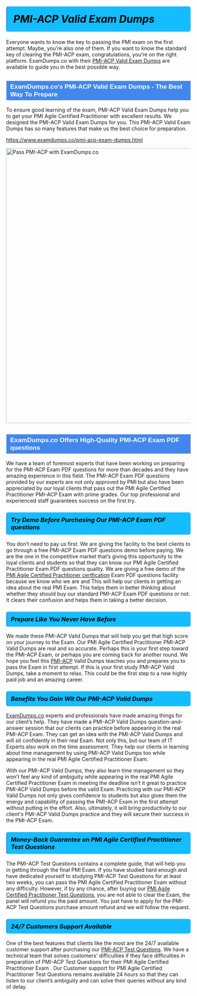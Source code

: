<h1>                <strong><span style="display: block; color: #000000; background: #14BDFF; border: 0.5px solid #AED6F1; border-left: 3px solid #3498DB; padding: .6em; border-radius: 6px;">                     <em>PMI-ACP <span class="exam_variation">Valid Exam Dumps</span> </em>                </span></strong>            </h1>                        <p>Everyone wants to know the key to passing the PMI exam on the first attempt. Maybe, you’re also one of them. If you want to know the standard key of             clearing the PMI-ACP exam, congratulations, you’re on the right platform. ExamDumps.co with their             <a href="https://www.examdumps.co/pmi-acp-exam-dumps.html">PMI-ACP <span class="exam_variation">Valid Exam Dumps</span></a> are available to guide you in the best possible way.</p>                        <h2 style="background: #4287ec; border: 1px solid #cccccc; padding: 5px 10px;">                <span style="color: #ffffff;">                    <span style="font-size: 11pt;">                        <span style="line-height: normal;">                            <span style="font-family: Calibri,sans-serif;">                                <strong>                                    <span style="font-size: 13.0pt;">ExamDumps.co's PMI-ACP <span class="exam_variation">Valid Exam Dumps</span> - The Best Way To Prepare</span>                                </strong>                            </span>                        </span>                    </span>                </span>            </h2>                        <p>To ensure good learning of the exam,  PMI-ACP <span class="exam_variation">Valid Exam Dumps</span> help you to get your PMI Agile Certified Practitioner with excellent results.             We designed the PMI-ACP <span class="exam_variation">Valid Exam Dumps</span> for you. This PMI-ACP <span class="exam_variation">Valid Exam Dumps</span> has so many features that make us the best choice for preparation.</p>                        <p><a href="https://www.examdumps.co/pmi-acp-exam-dumps.html">https://www.examdumps.co/pmi-acp-exam-dumps.html</a></p>                        <p><a href="https://www.examdumps.co/"><img src="https://www.examdumps.co//images/banners/big-sale-20-percent-discount-offer-examdumps.jpg" class="postImage" alt="Pass PMI-ACP with ExamDumps.co" width="750"></a></p>                            <h2 style="background: #4287ec; border: 1px solid #cccccc; padding: 5px 10px;">                <span style="color: #ffffff;">                    <span style="font-size: 11pt;">                        <span style="line-height: normal;">                            <span style="font-family: Calibri,sans-serif;">                                <strong>                                    <span style="font-size: 13.0pt;">ExamDumps.co Offers High-Quality PMI-ACP <span class="exam_variation2">Exam PDF questions</span></span>                                </strong>                            </span>                        </span>                    </span>                </span>            </h2>                        <p>We have a team of foremost experts that have been working on preparing for the PMI-ACP <span class="exam_variation2">Exam PDF questions</span>  for more than decades and they have             amazing experience in this field. The PMI-ACP <span class="exam_variation2">Exam PDF questions</span> provided by our experts are not only approved by PMI but also have been             appreciated by our loyal clients that pass out the PMI Agile Certified Practitioner PMI-ACP Exam with prime grades. Our top professional and             experienced staff guarantees success on the first try.</p>                        <h3>                <strong>                    <span style="display: block; color: #000000; background: #14BDFF; border: 0.5px solid #AED6F1; border-left: 3px solid #3498DB; padding: .6em; border-radius: 6px;">                        <em>Try Demo Before Purchasing Our PMI-ACP <span class="exam_variation2">Exam PDF questions</span></em>                    </span>                </strong>            </h3>                        <p>You don’t need to pay us first. We are giving the facility to the best clients to go through a free PMI-ACP <span class="exam_variation2">Exam PDF questions</span> demo before paying.             We are the one in the competitive market that’s giving this opportunity to the loyal clients and students so that they can know our             PMI Agile Certified Practitioner <span class="exam_variation2">Exam PDF questions</span> quality. We are giving a free demo of the <a href="https://www.examdumps.co/pmi-acp-certification-exam-dumps.html">PMI Agile Certified Practitioner certfication</a> <span class="exam_variation2">Exam PDF questions</span> facility             because we know who we are and This will help our clients in getting an idea about the real PMI Exam. This helps them in better thinking             about whether they should buy our standard PMI-ACP <span class="exam_variation2">Exam PDF questions</span> or not. It clears their confusion and helps them in taking a better decision.</p>                        <h3>                <strong>                    <span style="display: block; color: #000000; background: #14BDFF; border: 0.5px solid #AED6F1; border-left: 3px solid #3498DB; padding: .6em; border-radius: 6px;">                        <em>Prepare Like You Never Have Before</em>                    </span>                </strong>            </h3>                        <p>We made these PMI-ACP <span class="exam_variation3">Valid Dumps</span> that will help you get that high score on your journey to the Exam. Our PMI Agile Certified Practitioner PMI-ACP <span class="exam_variation3">Valid Dumps</span>             are real and so accurate. Perhaps this is your first step toward the PMI-ACP Exam, or perhaps you are coming back for another round. We hope             you feel this <a href="https://www.examdumps.co/pmi-exam-dumps.html">PMI-ACP</a> <span class="exam_variation3">Valid Dumps</span> teaches you and prepares you to pass the Exam in first attempt. If this is your first study             PMI-ACP <span class="exam_variation3">Valid Dumps</span>, take a moment to relax. This could be the first step to a new highly paid job and an amazing career.</p>                        <h3>                <strong>                    <span style="display: block; color: #000000; background: #14BDFF; border: 0.5px solid #AED6F1; border-left: 3px solid #3498DB; padding: .6em; border-radius: 6px;">                        <em>Benefits You Gain Wit Our PMI-ACP <span class="exam_variation3">Valid Dumps</span></em>                    </span>                </strong>            </h3>                        <p><a href="https://www.examdumps.co/">ExamDumps.co</a> experts and professionals have made amazing things for our client’s help. They have made a PMI-ACP <span class="exam_variation3">Valid Dumps</span> question-and-answer session that             our clients can practice before appearing in the real PMI-ACP Exam. They can get an idea with the  PMI-ACP <span class="exam_variation3">Valid Dumps</span> and will             sit confidently in their real Exam. Not only this, but our team of IT Experts also work on the time assessment. They help our clients in learning about             time management by using PMI-ACP <span class="exam_variation3">Valid Dumps</span>  too while appearing in the real PMI Agile Certified Practitioner Exam. </p>                        <p>With our PMI-ACP <span class="exam_variation3">Valid Dumps</span>, they also learn time management so they won’t feel any kind of ambiguity while appearing in the real             PMI Agile Certified Practitioner Exam in meeting the deadline isn’t it great to practice PMI-ACP <span class="exam_variation3">Valid Dumps</span> before the valid Exam. Practicing with             our PMI-ACP <span class="exam_variation3">Valid Dumps</span> not only gives confidence to students but also gives them the energy and capability of passing the PMI-ACP Exam in the first             attempt without putting in the effort. Also, ultimately, it will bring productivity to our client's PMI-ACP <span class="exam_variation3">Valid Dumps</span> practice and they will             secure their success in the PMI-ACP Exam.</p>                        <h3>                <strong>                    <span style="display: block; color: #000000; background: #14BDFF; border: 0.5px solid #AED6F1; border-left: 3px solid #3498DB; padding: .6em; border-radius: 6px;">                        <em>Money-Back Guarantee on PMI Agile Certified Practitioner <span class="exam_variation4">Test Questions</span></em>                    </span>                </strong>            </h3>                        <p>The PMI-ACP <span class="exam_variation4">Test Questions</span> contains a complete guide, that will help you in getting through the final PMI Exam. If you have studied hard enough and have             dedicated yourself to studying PMI-ACP <span class="exam_variation4">Test Questions</span> for at least two weeks, you can pass the PMI Agile Certified Practitioner Exam without any difficulty. However,             if by any chance, after buying our <a href="https://www.examdumps.co/pmi-acp-exam-dumps.html">PMI Agile Certified Practitioner <span class="exam_variation4">Test Questions</span></a>, you are not able to clear the Exam, the panel will refund you the paid amount.             You just have to apply for the PMI-ACP <span class="exam_variation4">Test Questions</span> purchase amount refund and we will follow the request.</p>                        <h3>                <strong>                    <span style="display: block; color: #000000; background: #14BDFF; border: 0.5px solid #AED6F1; border-left: 3px solid #3498DB; padding: .6em; border-radius: 6px;">                        <em>24/7 Customers Support Available</em>                    </span>                </strong>            </h3>                        <p>One of the best features that clients like the most are the 24/7 available customer support after purchasing our <a href="https://www.examdumps.co/pmi-acp-exam-dumps.html">PMI-ACP <span class="exam_variation4">Test Questions</span></a>.             We have a technical team that solves customers’ difficulties if they face difficulties in preparation of PMI-ACP <span class="exam_variation4">Test Questions</span> for             their PMI Agile Certified Practitioner Exam . Our Customer support for PMI Agile Certified Practitioner <span class="exam_variation4">Test Questions</span> remains available 24 hours so that they can listen to our             client’s ambiguity and can solve their queries without any kind of delay.</p>                    
